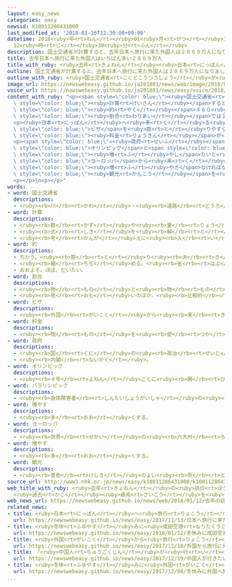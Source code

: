 ```yaml
---
layout: easy_news
categories: easy
newsid: k10011286431000
last_modified_at: '2018-01-16T12:30:00+09:00'
datetime: 2018<ruby>年<rt>ねん</rt></ruby>01<ruby>月<rt>がつ</rt></ruby>16<ruby>日<rt>にち</rt></ruby>
  12<ruby>時<rt>じ</rt></ruby>30<ruby>分<rt>ふん</rt></ruby>
description: 国土交通省が計算すると、去年日本へ旅行に来た外国人は２８６９万人になりました。
title: 去年日本へ旅行に来た外国人はいちばん多い２８６９万人
title_with_ruby: <ruby>去年<rt>きょねん</rt></ruby><ruby>日本<rt>にっぽん</rt></ruby>へ<ruby>旅行<rt>りょこう</rt></ruby>に<ruby>来<rt>き</rt></ruby>た<ruby>外国人<rt>がいこくじん</rt></ruby>はいちばん<ruby>多<rt>おお</rt></ruby>い２８６９<ruby>万<rt>まん</rt></ruby><ruby>人<rt>にん</rt></ruby>
outline: 国土交通省が計算すると、去年日本へ旅行に来た外国人は２８６９万人になりました。
outline_with_ruby: <ruby>国土交通省<rt>こくどこうつうしょう</rt></ruby>が<ruby>計算<rt>けいさん</rt></ruby>すると、<ruby>去年<rt>きょねん</rt></ruby><ruby>日本<rt>にっぽん</rt></ruby>へ<ruby>旅行<rt>りょこう</rt></ruby>に<ruby>来<rt>き</rt></ruby>た<ruby>外国人<rt>がいこくじん</rt></ruby>は２８６９<ruby>万<rt>まん</rt></ruby><ruby>人<rt>にん</rt></ruby>になりました。
image_url: https://newswebeasy.github.io/ja201801/news/web/image/2018/01/12/K10011286431_1801121238_1801121239_01_02.jpg
voice_url: https://newswebeasy.github.io/ja201801/news/easy/voice/2018/01/16/k10011286431000.mp3
content_with_ruby: "<p><span style=\"color: blue;\"><ruby>国土交通省<rt>こくどこうつうしょう</rt></ruby></span>が<span\
  \ style=\"color: blue;\"><ruby>計算<rt>けいさん</rt></ruby></span>すると、<ruby>去年<rt>きょねん</rt></ruby><ruby>日本<rt>にっぽん</rt></ruby>へ<ruby>旅行<rt>りょこう</rt></ruby>に<ruby>来<rt>き</rt></ruby>た<ruby>外国人<rt>がいこくじん</rt></ruby>は２８６９<ruby>万<rt>まん</rt></ruby><ruby>人<rt>にん</rt></ruby>になりました。おととしより<span\
  \ style=\"color: blue;\"><ruby>約<rt>やく</rt></ruby></span>４６０<ruby>万<rt>まん</rt></ruby><ruby>人<rt>にん</rt></ruby>、<span\
  \ style=\"color: blue;\"><ruby>割合<rt>わりあい</rt></ruby></span>では１９．３％<ruby>増<rt>ふ</rt></ruby>えて、５<ruby>年<rt>ねん</rt></ruby><ruby>続<rt>つづ</rt></ruby>けて<ruby>今<rt>いま</rt></ruby>まででいちばん<ruby>多<rt>おお</rt></ruby>くなりました。</p>\n\
  <p><ruby>日本<rt>にっぽん</rt></ruby>へ<ruby>来<rt>く</rt></ruby>る<ruby>外国人<rt>がいこくじん</rt></ruby>が<ruby>増<rt>ふ</rt></ruby>えた<ruby>理由<rt>りゆう</rt></ruby>の１つは、<ruby>中国<rt>ちゅうごく</rt></ruby>やロシアから<ruby>来<rt>く</rt></ruby>る<ruby>人<rt>ひと</rt></ruby>が<span\
  \ style=\"color: blue;\">ビザ</span>を<ruby>取<rt>と</rt></ruby>りやすくなったことです。アジアと<ruby>日本<rt>にっぽん</rt></ruby>の<ruby>間<rt>あいだ</rt></ruby>を<ruby>飛<rt>と</rt></ruby>ぶ<span\
  \ style=\"color: blue;\"><ruby>料金<rt>りょうきん</rt></ruby></span>が<ruby>安<rt>やす</rt></ruby>い<ruby>飛行機<rt>ひこうき</rt></ruby>や、<ruby>大<rt>おお</rt></ruby>きな<ruby>船<rt>ふね</rt></ruby>が<ruby>増<rt>ふ</rt></ruby>えたことも<ruby>理由<rt>りゆう</rt></ruby>です。</p>\n\
  <p><span style=\"color: blue;\"><ruby>政府<rt>せいふ</rt></ruby></span>は、<ruby>東京<rt>とうきょう</rt></ruby>で<span\
  \ style=\"color: blue;\">オリンピック</span>と<span style=\"color: blue;\">パラリンピック</span>がある２０２０<ruby>年<rt>ねん</rt></ruby>に、<ruby>日本<rt>にっぽん</rt></ruby>へ<ruby>旅行<rt>りょこう</rt></ruby>に<ruby>来<rt>く</rt></ruby>る<ruby>外国人<rt>がいこくじん</rt></ruby>を４０００<ruby>万<rt>まん</rt></ruby><ruby>人<rt>にん</rt></ruby>に<span\
  \ style=\"color: blue;\"><ruby>増<rt>ふ</rt></ruby>やし</span>たいと<ruby>考<rt>かんが</rt></ruby>えています。そのためには、アメリカや<span\
  \ style=\"color: blue;\">ヨーロッパ</span>から<ruby>来<rt>く</rt></ruby>る<ruby>人<rt>ひと</rt></ruby>も<span\
  \ style=\"color: blue;\"><ruby>増<rt>ふ</rt></ruby>やさ</span>なければなりません。<ruby>夜<rt>よる</rt></ruby>も<span\
  \ style=\"color: blue;\"><ruby>観光<rt>かんこう</rt></ruby></span>を<ruby>楽<rt>たの</rt></ruby>しむことができるようにして、<ruby>外国人<rt>がいこくじん</rt></ruby>がしたいと<ruby>思<rt>おも</rt></ruby>うことをできるようにすることが<ruby>必要<rt>ひつよう</rt></ruby>です。</p>\n\
  <p></p>\n<p></p>"
words:
- word: 国土交通省
  descriptions:
  - <ruby><rb>川</rb><rt>かわ</rt></ruby>・<ruby><rb>道路</rb><rt>どうろ</rt></ruby>・<ruby><rb>建物</rb><rt>たてもの</rt></ruby>などに<ruby><rb>関</rb><rt>かん</rt></ruby>する<ruby><rb>仕事</rb><rt>しごと</rt></ruby>や、<ruby><rb>交通</rb><rt>こうつう</rt></ruby>・<ruby><rb>荷物</rb><rt>にもつ</rt></ruby>の<ruby><rb>運送</rb><rt>うんそう</rt></ruby>などに<ruby><rb>関</rb><rt>かん</rt></ruby>する<ruby><rb>仕事</rb><rt>しごと</rt></ruby>をする<ruby><rb>国</rb><rt>くに</rt></ruby>の<ruby><rb>役所</rb><rt>やくしょ</rt></ruby>。<ruby><rb>国交省</rb><rt>こっこうしょう</rt></ruby>。
- word: 計算
  descriptions:
  - <ruby><rb>数</rb><rt>かず</rt></ruby>や<ruby><rb>量</rb><rt>りょう</rt></ruby>を<ruby><rb>数</rb><rt>かぞ</rt></ruby>えること。
  - <ruby><rb>式</rb><rt>しき</rt></ruby>を<ruby><rb>解</rb><rt>と</rt></ruby>いて、<ruby><rb>答</rb><rt>こた</rt></ruby>えを<ruby><rb>出</rb><rt>だ</rt></ruby>すこと。
  - <ruby><rb>考</rb><rt>かんが</rt></ruby>えに<ruby><rb>入</rb><rt>い</rt></ruby>れておくこと。
- word: 約
  descriptions:
  - ちかう。<ruby><rb>取</rb><rt>と</rt></ruby>り<ruby><rb>決</rb><rt>き</rt></ruby>める。
  - <ruby><rb>縮</rb><rt>ちぢ</rt></ruby>める。<ruby><rb>省</rb><rt>はぶ</rt></ruby>く。<ruby><rb>簡単</rb><rt>かんたん</rt></ruby>にする。
  - おおよそ。ほぼ。だいたい。
- word: 割合
  descriptions:
  - <ruby><rb>物</rb><rt>もの</rt></ruby>と<ruby><rb>物</rb><rt>もの</rt></ruby>との<ruby><rb>関係</rb><rt>かんけい</rt></ruby>を、<ruby><rb>数</rb><rt>かず</rt></ruby>で<ruby><rb>表</rb><rt>あらわ</rt></ruby>したもの。<ruby><rb>割</rb><rt>わり</rt></ruby>。<ruby><rb>率</rb><rt>りつ</rt></ruby>。<ruby><rb>歩合</rb><rt>ぶあい</rt></ruby>。
  - <ruby><rb>思</rb><rt>おも</rt></ruby>いのほか。<ruby><rb>比較的</rb><rt>ひかくてき</rt></ruby>。
- word: ビザ
  descriptions:
  - <ruby><rb>外国</rb><rt>がいこく</rt></ruby>から<ruby><rb>来</rb><rt>き</rt></ruby>た<ruby><rb>人</rb><rt>ひと</rt></ruby>の<ruby><rb>旅券</rb><rt>りょけん</rt></ruby>を<ruby><rb>調</rb><rt>しら</rt></ruby>べ、その<ruby><rb>国</rb><rt>くに</rt></ruby>に<ruby><rb>入</rb><rt>はい</rt></ruby>ることを<ruby><rb>認</rb><rt>みと</rt></ruby>める<ruby><rb>許可証</rb><rt>きょかしょう</rt></ruby>。<ruby><rb>査証</rb><rt>さしょう</rt></ruby>。
- word: 料金
  descriptions:
  - <ruby><rb>物</rb><rt>もの</rt></ruby>を<ruby><rb>使</rb><rt>つか</rt></ruby>ったり、<ruby><rb>見</rb><rt>み</rt></ruby>たりしたことに<ruby><rb>対</rb><rt>たい</rt></ruby>してはらうお<ruby><rb>金</rb><rt>かね</rt></ruby>。
- word: 政府
  descriptions:
  - <ruby><rb>国</rb><rt>くに</rt></ruby>の<ruby><rb>政治</rb><rt>せいじ</rt></ruby>を<ruby><rb>行</rb><rt>おこな</rt></ruby>うところ。
  - <ruby><rb>内閣</rb><rt>ないかく</rt></ruby>。
- word: オリンピック
  descriptions:
  - <ruby><rb>４年</rb><rt>よねん</rt></ruby>ごとに<ruby><rb>開</rb><rt>ひら</rt></ruby>かれ、<ruby><rb>世界</rb><rt>せかい</rt></ruby>じゅうの<ruby><rb>国々</rb><rt>くにぐに</rt></ruby>から<ruby><rb>選手</rb><rt>せんしゅ</rt></ruby>が<ruby><rb>参加</rb><rt>さんか</rt></ruby>する<ruby><rb>競技大会</rb><rt>きょうぎたいかい</rt></ruby>。<ruby><rb>古代</rb><rt>こだい</rt></ruby>ギリシャのオリンピアで<ruby><rb>開</rb><rt>ひら</rt></ruby>かれた<ruby><rb>古代</rb><rt>こだい</rt></ruby>オリンピックにならって、フランスのクーベルタンの<ruby><rb>力</rb><rt>ちから</rt></ruby>で、１８９６<ruby><rb>年</rb><rt>ねん</rt></ruby>にギリシャのアテネで<ruby><rb>開</rb><rt>ひら</rt></ruby>かれたのが、<ruby><rb>近代</rb><rt>きんだい</rt></ruby>オリンピックの<ruby><rb>始</rb><rt>はじ</rt></ruby>まり。<ruby><rb>五輪</rb><rt>ごりん</rt></ruby>。
- word: パラリンピック
  descriptions:
  - <ruby><rb>身体障害者</rb><rt>しんたいしょうがいしゃ</rt></ruby>の<ruby><rb>国際</rb><rt>こくさい</rt></ruby>スポーツ<ruby><rb>大会</rb><rt>たいかい</rt></ruby>。<ruby><rb>４年</rb><rt>よねん</rt></ruby>に<ruby><rb>一度</rb><rt>いちど</rt></ruby>、オリンピック<ruby><rb>開催地</rb><rt>かいさいち</rt></ruby>で<ruby><rb>行</rb><rt>おこな</rt></ruby>われる。
- word: 増やす
  descriptions:
  - <ruby><rb>多</rb><rt>おお</rt></ruby>くする。
- word: ヨーロッパ
  descriptions:
  - <ruby><rb>世界</rb><rt>せかい</rt></ruby>の<ruby><rb>六大州</rb><rt>ろくだいしゅう</rt></ruby>の<ruby><rb>一</rb><rt>ひと</rt></ruby>つ。アジアの<ruby><rb>北西</rb><rt>ほくせい</rt></ruby>、アフリカの<ruby><rb>北</rb><rt>きた</rt></ruby>にある。<ruby><rb>産業</rb><rt>さんぎょう</rt></ruby>や<ruby><rb>文化</rb><rt>ぶんか</rt></ruby>が<ruby><rb>発達</rb><rt>はったつ</rt></ruby>した<ruby><rb>国</rb><rt>くに</rt></ruby>が<ruby><rb>多</rb><rt>おお</rt></ruby>い。
- word: 増やす
  descriptions:
  - <ruby><rb>多</rb><rt>おお</rt></ruby>くする。
- word: 観光
  descriptions:
  - <ruby><rb>景色</rb><rt>けしき</rt></ruby>のよい<ruby><rb>所</rb><rt>ところ</rt></ruby>や<ruby><rb>名所</rb><rt>めいしょ</rt></ruby>などを<ruby><rb>見物</rb><rt>けんぶつ</rt></ruby>して<ruby><rb>回</rb><rt>まわ</rt></ruby>ること。
source_url: http://www3.nhk.or.jp/news/easy/k10011286431000/k10011286431000.html
web_title_with_ruby: <ruby>去年<rt>きょねん</rt></ruby>の<ruby>訪日<rt>ほうにち</rt></ruby><ruby>外国人<rt>がいこくじん</rt></ruby><ruby>旅行者<rt>りょこうしゃ</rt></ruby>は２８６９<ruby>万人<rt>まんにん</rt></ruby>
  <ruby>過去<rt>かこ</rt></ruby><ruby>最高<rt>さいこう</rt></ruby>を<ruby>更新<rt>こうしん</rt></ruby>
web_news_url: https://newswebeasy.github.io/news/web/2018/01/12/去年の訪日外国人旅行者は2869万人-過去最高を更新
related_news:
- title: <ruby>日本<rt>にっぽん</rt></ruby>へ<ruby>旅行<rt>りょこう</rt></ruby>に<ruby>来<rt>き</rt></ruby>た<ruby>外国人<rt>がいこくじん</rt></ruby>が<ruby>今<rt>いま</rt></ruby>まででいちばん<ruby>多<rt>おお</rt></ruby>くなる
  url: https://newswebeasy.github.io/news/easy/2017/11/13/日本へ旅行に来た外国人が今まででいちばん多くなる
- title: <ruby>冬休<rt>ふゆやす</rt></ruby>みに<ruby>成田空港<rt>なりたくうこう</rt></ruby>の<ruby>国際線<rt>こくさいせん</rt></ruby>を<ruby>利用<rt>りよう</rt></ruby>した<ruby>人<rt>ひと</rt></ruby>は１１４<ruby>万<rt>まん</rt></ruby><ruby>人<rt>にん</rt></ruby>
  url: https://newswebeasy.github.io/news/easy/2018/01/12/冬休みに成田空港の国際線を利用した人は114万人
- title: <ruby>外国<rt>がいこく</rt></ruby>から<ruby>旅行<rt>りょこう</rt></ruby>に<ruby>来<rt>き</rt></ruby>た<ruby>人<rt>ひと</rt></ruby>が<ruby>病院<rt>びょういん</rt></ruby>を<ruby>探<rt>さが</rt></ruby>すためのアプリができる
  url: https://newswebeasy.github.io/news/easy/2017/11/10/外国から旅行に来た人が病院を探すためのアプリができる
- title: 「<ruby>中国人<rt>ちゅうごくじん</rt></ruby>が<ruby>行<rt>い</rt></ruby>きたい<ruby>国<rt>くに</rt></ruby>」で<ruby>日本<rt>にっぽん</rt></ruby>が<ruby>初<rt>はじ</rt></ruby>めて１<ruby>番<rt>ばん</rt></ruby>になる
  url: https://newswebeasy.github.io/news/easy/2017/12/19/中国人が行きたい国で日本が初めて1番になる
- title: <ruby>冬休<rt>ふゆやす</rt></ruby>みに<ruby>外国<rt>がいこく</rt></ruby>へ<ruby>旅行<rt>りょこう</rt></ruby>に<ruby>行<rt>い</rt></ruby>く<ruby>人<rt>ひと</rt></ruby>は７０<ruby>万<rt>まん</rt></ruby><ruby>人<rt>にん</rt></ruby><ruby>以上<rt>いじょう</rt></ruby>になりそう
  url: https://newswebeasy.github.io/news/easy/2017/12/08/冬休みに外国へ旅行に行く人は70万人以上になりそう
...
```

